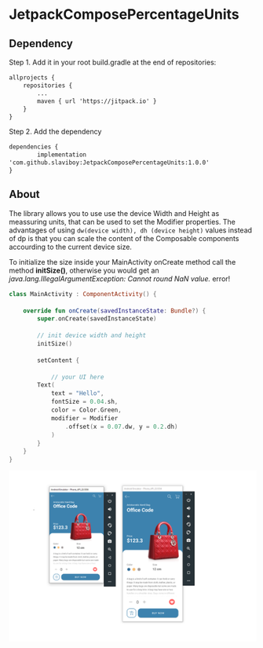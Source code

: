 # JetpackComposePercentageUnits

## Dependency
Step 1.
Add it in your root build.gradle at the end of repositories:

	allprojects {
		repositories {
			...
			maven { url 'https://jitpack.io' }
		}
	}
  
Step 2. Add the dependency

	dependencies {
	        implementation 'com.github.slaviboy:JetpackComposePercentageUnits:1.0.0'
	}


## About
The library allows you to use use the device Width and Height as meassuring units, that can be used to set the Modifier properties. The advantages of using ```dw(device width), dh (device height)``` values instead of dp is that you can scale the content of the Composable components accourding to the current device size.

To initialize the size inside your MainActivity onCreate method call the method **initSize()**, otherwise you would get an *java.lang.IllegalArgumentException: Cannot round NaN value.* error!

```kotlin
class MainActivity : ComponentActivity() {
 
    override fun onCreate(savedInstanceState: Bundle?) {
        super.onCreate(savedInstanceState)

        // init device width and height
        initSize() 

        setContent { 
	
            // your UI here
	    Text(
            text = "Hello",
            fontSize = 0.04.sh,
            color = Color.Green, 
            modifier = Modifier
                .offset(x = 0.07.dw, y = 0.2.dh)
            )
        }
    }
}
```

![alt text](https://github.com/slaviboy/RepositoryImages/blob/main/image2.png?raw=true)
